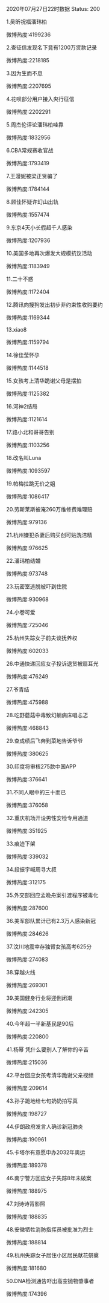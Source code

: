 2020年07月27日22时数据
Status: 200

1.吴昕祝福潘玮柏

微博热度:4199236

2.查征信发现名下竟有1200万贷款记录

微博热度:2218185

3.因为生而不息

微博热度:2207695

4.花呗部分用户接入央行征信

微博热度:2202291

5.周杰伦评论潘玮柏哇靠

微博热度:1832956

6.CBA常规赛收官战

微博热度:1793419

7.王漫妮被梁正贤骗了

微博热度:1784144

8.顾佳怀疑许幻山出轨

微博热度:1557474

9.东京4天小长假超千人感染

微博热度:1207936

10.美国多地再次爆发大规模抗议活动

微博热度:1183949

11.二十不惑

微博热度:1172404

12.腾讯向搜狗发出初步非约束性收购要约

微博热度:1169344

13.xiao8

微博热度:1159794

14.徐佳莹怀孕

微博热度:1144518

15.女孩考上清华跪谢父母是摆拍

微博热度:1125382

16.河神2结局

微博热度:1121614

17.路小北和哥哥告别

微博热度:1103256

18.改名叫Luna

微博热度:1093597

19.帕梅拉跳无价之姐

微博热度:1086417

20.劳斯莱斯被淹260万维修费难理赔

微博热度:979136

21.杭州嫌犯杀妻后购买创可贴洗洁精

微博热度:976625

22.潘玮柏结婚

微博热度:973748

23.玩密室逃脱被吓到住院

微博热度:930968

24.小卷可爱

微博热度:725046

25.杭州失踪女子前夫谈抚养权

微博热度:602033

26.中通快递回应女子投诉退货被扇耳光

微博热度:476249

27.爷青结

微博热度:475988

28.吃野蘑菇中毒致幻躺病床唱忐忑

微博热度:468843

29.查成绩后飞奔到菜地告诉爷爷

微博热度:380625

30.印度将审核275款中国APP

微博热度:376641

31.不同人眼中的三十而已

微博热度:376058

32.重庆机场开设男性安检专用通道

微博热度:351925

33.痕迹下架

微博热度:339032

34.段振宇喊周寻大叔

微博热度:312175

35.外交部回应孟晚舟案引渡程序被毒化

微博热度:287600

36.美军部队累计已有2.3万人感染新冠

微博热度:284626

37.汶川地震幸存独臂女孩高考625分

微博热度:274083

38.穿越火线

微博热度:269301

39.美国健身行业将迎倒闭潮

微博热度:242305

40.今年超一半新基民是90后

微博热度:220800

41.杨幂 凭什么要别人了解你的辛苦

微博热度:215036

42.平台回应女孩考清华跪谢父亲视频

微博热度:209614

43.孙子跪地给七旬奶奶拍写真

微博热度:198727

44.伊朗政府发言人确诊新冠肺炎

微博热度:190961

45.卡塔尔有意愿申办2032年奥运

微博热度:189378

46.南宁警方回应女子失踪8年未破案

微博热度:188975

47.刘诗诗背影照

微博热度:188835

48.安徽牺牲消防指挥员被批准为烈士

微博热度:188814

49.杭州失踪女子居住小区居民献花祭奠

微博热度:181680

50.DNA检测通告吓出高空抛物肇事者

微博热度:174396


